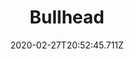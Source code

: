 ---
templateKey: blog-post
featuredpost: false
date: 2020-02-27T20:52:45.711Z
featuredimage: /img/Bullhead.png
title: Bullhead
description: A relative of the catfish that eats a variety of foods off the Mountain bottom.
type: fish
sellPrice: 75
energy: 
health: 
tags:
  - fish
  - Mountain
  - 6am - 2am
  - spring
  - summer
  - fall
  - winter
  - AnyWeather
  - Lake Fish Bundle
---